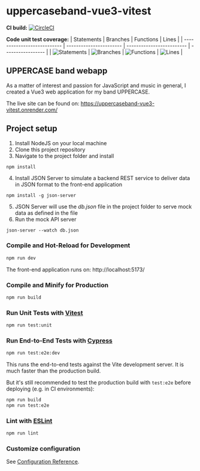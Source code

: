 # uppercaseband-vue3-vitest

**CI build:**
[![CircleCI](https://dl.circleci.com/status-badge/img/gh/markdeleon01/uppercaseband-vue3-vitest/tree/main.svg?style=svg)](https://dl.circleci.com/status-badge/redirect/gh/markdeleon01/uppercaseband-vue3-vitest/tree/main)

**Code unit test coverage:**
| Statements                  | Branches                | Functions                 | Lines             |
| --------------------------- | ----------------------- | ------------------------- | ----------------- |
| ![Statements](https://img.shields.io/badge/statements-67.07%25-red.svg?style=flat) | ![Branches](https://img.shields.io/badge/branches-7.14%25-red.svg?style=flat) | ![Functions](https://img.shields.io/badge/functions-55%25-red.svg?style=flat) | ![Lines](https://img.shields.io/badge/lines-66.66%25-red.svg?style=flat) |

## UPPERCASE band webapp

As a matter of interest and passion for JavaScript and music in general, I created a Vue3 web application for my band UPPERCASE.

The live site can be found on: https://uppercaseband-vue3-vitest.onrender.com/

## Project setup

1.  Install NodeJS on your local machine
2.  Clone this project repository
3.  Navigate to the project folder and install

```sh
npm install
```

4.  Install JSON Server to simulate a backend REST service to deliver data in JSON format to the front-end application

```
npm install -g json-server
```

5.  JSON Server will use the _db.json_ file in the project folder to serve mock data as defined in the file
6.  Run the mock API server

```
json-server --watch db.json
```

### Compile and Hot-Reload for Development

```sh
npm run dev
```

The front-end application runs on: http://localhost:5173/

### Compile and Minify for Production

```sh
npm run build
```

### Run Unit Tests with [Vitest](https://vitest.dev/)

```sh
npm run test:unit
```

### Run End-to-End Tests with [Cypress](https://www.cypress.io/)

```sh
npm run test:e2e:dev
```

This runs the end-to-end tests against the Vite development server.
It is much faster than the production build.

But it's still recommended to test the production build with `test:e2e` before deploying (e.g. in CI environments):

```sh
npm run build
npm run test:e2e
```

### Lint with [ESLint](https://eslint.org/)

```sh
npm run lint
```

### Customize configuration

See [Configuration Reference](https://cli.vuejs.org/config/).

